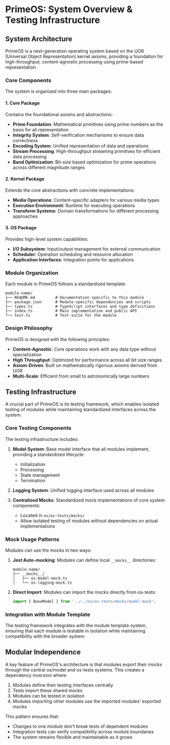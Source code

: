 # PrimeOS: System Overview & Testing Infrastructure

## System Architecture

PrimeOS is a next-generation operating system based on the UOR (Universal Object Representation) kernel axioms, providing a foundation for high-throughput, content-agnostic processing using prime-based representation.

### Core Components

The system is organized into three main packages:

#### 1. Core Package
Contains the foundational axioms and abstractions:

- **Prime Foundation**: Mathematical primitives using prime numbers as the basis for all representation
- **Integrity System**: Self-verification mechanisms to ensure data correctness
- **Encoding System**: Unified representation of data and operations
- **Stream Processing**: High-throughput streaming primitives for efficient data processing
- **Band Optimization**: Bit-size based optimization for prime operations across different magnitude ranges

#### 2. Kernel Package
Extends the core abstractions with concrete implementations:

- **Media Operations**: Content-specific adapters for various media types
- **Execution Environment**: Runtime for executing operations
- **Transform Systems**: Domain transformations for different processing approaches

#### 3. OS Package
Provides high-level system capabilities:

- **I/O Subsystem**: Input/output management for external communication
- **Scheduler**: Operation scheduling and resource allocation
- **Application Interfaces**: Integration points for applications

### Module Organization

Each module in PrimeOS follows a standardized template:

```
module-name/
├── README.md         # Documentation specific to this module
├── package.json      # Module-specific dependencies and scripts
├── types.ts          # TypeScript interfaces and type definitions
├── index.ts          # Main implementation and public API
└── test.ts           # Test suite for the module
```

### Design Philosophy

PrimeOS is designed with the following principles:

- **Content-Agnostic**: Core operations work with any data type without specialization
- **High Throughput**: Optimized for performance across all bit size ranges
- **Axiom-Driven**: Built on mathematically rigorous axioms derived from UOR
- **Multi-Scale**: Efficient from small to astronomically large numbers

## Testing Infrastructure

A crucial part of PrimeOS is its testing framework, which enables isolated testing of modules while maintaining standardized interfaces across the system.

### Core Testing Components

The testing infrastructure includes:

1. **Model System**: Base model interface that all modules implement, providing a standardized lifecycle:
   - Initialization
   - Processing
   - State management
   - Termination

2. **Logging System**: Unified logging interface used across all modules

3. **Centralized Mocks**: Standardized mock implementations of core system components:
   - Located in `os/os-tests/mocks/`
   - Allow isolated testing of modules without dependencies on actual implementations

### Mock Usage Patterns

Modules can use the mocks in two ways:

1. **Jest Auto-mocking**: Modules can define local `__mocks__` directories:
   ```
   module-name/
   ├── __mocks__/
   │   ├── os-model-mock.ts
   │   └── os-logging-mock.ts
   ```

2. **Direct Import**: Modules can import the mocks directly from os-tests:
   ```typescript
   import { BaseModel } from '../../os/os-tests/mocks/model-mock';
   ```

### Integration with Module Template

The testing framework integrates with the module template system, ensuring that each module is testable in isolation while maintaining compatibility with the broader system.

## Modular Independence

A key feature of PrimeOS's architecture is that modules export their mocks through the central os/model and os-tests systems. This creates a dependency inversion where:

1. Modules define their testing interfaces centrally
2. Tests import these shared mocks
3. Modules can be tested in isolation
4. Modules importing other modules use the imported modules' exported mocks

This pattern ensures that:
- Changes to one module don't break tests of dependent modules
- Integration tests can verify compatibility across module boundaries
- The system remains flexible and maintainable as it grows
